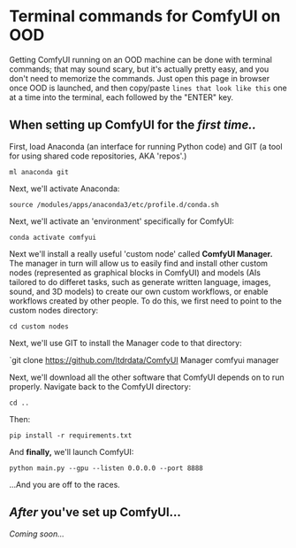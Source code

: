 # Terminal commands for ComfyUI on OOD
Getting ComfyUI running on an OOD machine can be done with terminal commands; that may sound scary, but it's actually pretty easy, and you don't need to memorize the commands. Just open this page in browser once OOD is launched, and then copy/paste `lines that look like this` one at a time into the terminal, each followed by the "ENTER" key.

## When setting up ComfyUI for the *first time..*

First, load Anaconda (an interface for running Python code) and GIT (a tool for using shared code repositories, AKA 'repos'.)

`ml anaconda git`

Next, we'll activate Anaconda:

`source /modules/apps/anaconda3/etc/profile.d/conda.sh`

Next, we'll activate an 'environment' specifically for ComfyUI:

`conda activate comfyui`

Next we'll install a really useful 'custom node' called **ComfyUI Manager.** The manager in turn will allow us to easily find and install other custom nodes (represented as graphical blocks in ComfyUI) and models (AIs tailored to do differet tasks, such as generate written language, images, sound, and 3D models) to create our own custom workflows, or enable workflows created by other people. To do this, we first need to point to the custom nodes directory:

`cd custom nodes`

Next, we'll use GIT to install the Manager code to that directory:

`git clone https://github.com/ltdrdata/ComfyUI Manager comfyui manager

Next, we'll download all the other software that ComfyUI depends on to run properly. Navigate back to the ComfyUI directory:

`cd ..`

Then:

`pip install -r requirements.txt`

And **finally,** we'll launch ComfyUI:

`python main.py --gpu --listen 0.0.0.0 --port 8888`

...And you are off to the races.

## *After* you've set up ComfyUI...

*Coming soon...*

